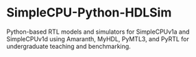 # SimpleCPU-Python-HDLSim
Python-based RTL models and simulators for SimpleCPUv1a and SimpleCPUv1d using Amaranth, MyHDL, PyMTL3, and PyRTL for undergraduate teaching and benchmarking.
